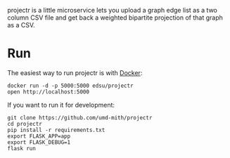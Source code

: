 projectr is a little microservice lets you upload a graph edge list as a two
column CSV file and get back a weighted bipartite projection of that graph as a
CSV.

# Run

The easiest way to run projectr is with [Docker]:

    docker run -d -p 5000:5000 edsu/projectr
    open http://localhost:5000

If you want to run it for development:

    git clone https://github.com/umd-mith/projectr
    cd projectr
    pip install -r requirements.txt
    export FLASK_APP=app
    export FLASK_DEBUG=1
    flask run

[Docker]: https://docs.docker.com/engine/installation/

